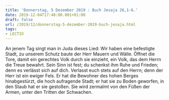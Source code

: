 ```yaml
---
title: 'Donnerstag, 5 Dezember 2019 : Buch Jesaja 26,1-6.'
date: 2019-12-04T17:48:00.001+01:00
draft: false
url: /2019/12/donnerstag-5-dezember-2019-buch-jesaja.html
tags: 
- LECTIO
---
```


An jenem Tag singt man in Juda dieses Lied: Wir haben eine befestigte Stadt, zu unserem Schutz baute der Herr Mauern und Wälle. Öffnet die Tore, damit ein gerechtes Volk durch sie einzieht, ein Volk, das dem Herrn die Treue bewahrt. Sein Sinn ist fest; du schenkst ihm Ruhe und Frieden; denn es verlässt sich auf dich. Verlasst euch stets auf den Herrn; denn der Herr ist ein ewiger Fels. Er hat die Bewohner des hohen Berges hinabgestürzt, die hoch aufragende Stadt; er hat sie zu Boden geworfen, in den Staub hat er sie gestoßen. Sie wird zermalmt von den Füßen der Armen, unter den Tritten der Schwachen.
